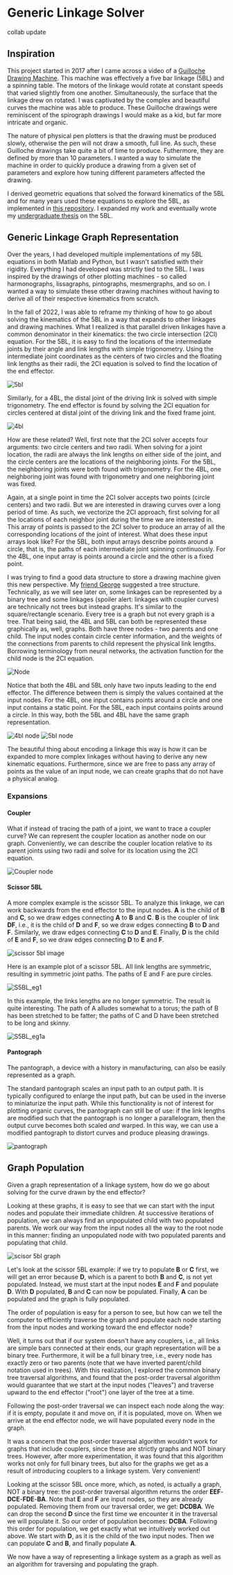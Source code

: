 # Generic Linkage Solver
collab update
## Inspiration
This project started in 2017 after I came across a video of a [Guilloche Drawing Machine](https://www.youtube.com/watch?v=BG9e06IWAxE). This machine was effectively a five bar linkage (5BL) and a spinning table. The motors of the linkage would rotate at constant speeds that varied slightly from one another. Simultaneously, the surface that the linkage drew on rotated. I was captivated by the complex and beautiful curves the machine was able to produce.
These Guilloche drawings were reminiscent of the spirograph drawings I would make as a kid, but far more intricate and organic.

The nature of physical pen plotters is that the drawing must be produced slowly, otherwise the pen will not draw a smooth, full line. As such, these Guilloche drawings take quite a bit of time to produce. Futhermore, they are defined by more than 10 parameters. I wanted a way to simulate the machine in order to quickly produce a drawing from a given set of parameters and explore how tuning different parameters affected the drawing.

I derived geometric equations that solved the forward kinematics of the 5BL and for many years used these equations to explore the 5BL, as implemented in [this repository](https://github.com/brandon-gamble/five_bar_linkage). I expanded my work and eventually wrote my [undergraduate thesis](https://scholarworks.uvm.edu/hcoltheses/406/) on the 5BL.

## Generic Linkage Graph Representation
Over the years, I had developed multiple implementations of my 5BL equations in both Matlab and Python, but I wasn't satisfied with their rigidity. Everything I had developed was strictly tied to the 5BL.
I was inspired by the drawings of other plotting machines - so called harmonographs, lissagraphs, pintographs, mesmergraphs, and so on. I wanted a way to simulate these other drawing machines without having to derive all of their respective kinematics from scratch.

In the fall of 2022, I was able to reframe my thinking of how to go about solving the kinematics of the 5BL in a way that expands to other linkages and drawing machines. What I realized is that parallel driven linkages have a common denominator in their kinematics: the two circle intersection (2CI) equation.
For the 5BL, it is easy to find the locations of the intermediate joints by their angle and link lengths with simple trigonometry. Using the intermediate joint coordinates as the centers of two circles and the floating link lengths as their radii, the 2CI equation is solved to find the location of the end effector.

![5bl](/assets/diagrams/5bl.png)

Similarly, for a 4BL, the distal joint of the driving link is solved with simple trigonometry. The end effector is found by solving the 2CI equation for circles centered at distal joint of the driving link and the fixed frame joint.

![4bl](/assets/diagrams/4bl.png)

How are these related? Well, first note that the 2CI solver accepts four arguments: two circle centers and two radii. When solving for a joint location, the radii are always the link lengths on either side of the joint, and the circle centers are the locations of the neighboring joints. For the 5BL, the neighboring joints were both found with trigonometry. For the 4BL, one neighboring joint was found with trigonometry and one neighboring joint was fixed.

Again, at a single point in time the 2CI solver accepts two points (circle centers) and two radii. But we are interested in drawing curves over a long period of time. As such, we vectorize the 2CI approach, first solving for all the locations of each neighbor joint during the time we are interested in. This array of points is passed to the 2CI solver to produce an array of all the corresponding locations of the joint of interest. What does these input arrays look like? For the 5BL, both input arrays describe points around a circle, that is, the paths of each intermediate joint spinning continuously. For the 4BL, one input array is points around a circle and the other is a fixed point.

I was trying to find a good data structure to store a drawing machine given this new perspective. My [friend George](https://github.com/dairykillsme) suggested a tree structure. Technically, as we will see later on, some linkages can be represented by a binary tree and some linkages (spoiler alert: linkages with coupler curves) are technically not trees but instead graphs. It's similar to the square/rectangle scenario. Every tree is a graph but not every graph is a tree. That being said, the 4BL and 5BL can both be represented these graphically as, well, graphs. Both have three nodes - two parents and one child. The input nodes contain circle center information, and the weights of the connections from parents to child represent the physical link lengths. Borrowing terminology from neural networks, the activation function for the child node is the 2CI equation.

![Node](/assets/diagrams/node.png)

Notice that both the 4BL and 5BL only have two inputs leading to the end effector. The difference between them is simply the values contained at the input nodes. For the 4BL, one input contains points around a circle and one input contains a static point. For the 5BL, each input contains points around a circle. In this way, both the 5BL and 4BL have the same graph representation.

![4bl node](/assets/diagrams/4bl_node.png)
![5bl node](/assets/diagrams/5bl_node.png)

The beautiful thing about encoding a linkage this way is how it can be expanded to more complex linkages without having to derive any new kinematic equations. Furthermore, since we are free to pass any array of points as the value of an input node, we can create graphs that do not have a physical analog.

### Expansions

#### Coupler
What if instead of tracing the path of a joint, we want to trace a coupler curve? We can represent the coupler location as another node on our graph. Conveniently, we can describe the coupler location relative to its parent joints using two radii and solve for its location using the 2CI equation.

![Coupler node](/assets/diagrams/coupler.png)

#### Scissor 5BL
A more complex example is the scissor 5BL. To analyze this linkage, we can work backwards from the end effector to the input nodes. **A** is the child of **B** and **C**, so we draw edges connecting **A** to **B** and **C**.
**B** is the coupler of link **DF**, i.e., it is the child of **D** and **F**, so we draw edges connecting **B** to **D** and **F**.
Similarly, we draw edges connecting **C** to **D** and **E**.
Finally, **D** is the child of **E** and **F**, so we draw edges connecting **D** to **E** and **F**.

![scissor 5bl image](/assets/diagrams/scissor_5bl.png)

Here is an example plot of a scissor 5BL. All link lengths are symmetric, resulting in symmetric joint paths. The paths of E and F are pure circles.

![S5BL_eg1](/assets/drawings/scissor_5bl_01.JPG)

In this example, the links lengths are no longer symmetric. The result is quite interesting. The path of A alludes somewhat to a torus; the path of B has been stretched to be fatter; the paths of C and D have been stretched to be long and skinny.

![S5BL_eg1a](/assets/drawings/scissor_5bl_01_a.JPG)

<!-- #### 4/5 BL
We have described the 4BL as a 2CI solution whose inputs are a circular path and a static point. When we trade the static point for another circular path, we get a 5BL. But what happens if we use other cyclic paths (non-circular) as the inputs to the 2CI solver? For example, What if the input paths are ellipses (achieved with the trammel of Archimedes)? Lissajous curves (achieved with [sufficiently large 5BL](https://www.reddit.com/r/mathpics/comments/bta0az/i_found_that_pintograph_drawings_converge_to/))? 4BL traces? Using our node representation, it is incredibly simple to solve for the motions of complex machines, as well as generate graphs that may not have a physical analog linkage.

<< image with :
7 nodes (4bl inputs) -> nested 4bl
3 nodes (ellipse inputs) -> archimedes trammel
3 nodes (lissajous) -> analog?? >>  **
** hypothesized that 5bl trace approaches lissajous for infinitely large radius... so maybe there is somewhat a physical analog? -->

#### Pantograph
The pantograph, a device with a history in manufacturing, can also be easily represented as a graph.

The standard pantograph scales an input path to an output path. It is typically configured to enlarge the input path, but can be used in the inverse to miniaturize the input path. While this functionality is not of interest for plotting organic curves, the pantograph can still be of use: if the link lengths are modified such that the pantograph is no longer a parallelogram, then the output curve becomes both scaled _and_ warped. In this way, we can use a modified pantograph to distort curves and produce pleasing drawings.

![pantograph](/assets/diagrams/pantograph.png)


## Graph Population
Given a graph representation of a linkage system, how do we go about solving for the curve drawn by the end effector?

Looking at these graphs, it is easy to see that we can start with the input nodes and populate their immediate children. At successive iterations of population, we can always find an unpopulated child with two populated parents. We work our way from the input nodes all the way to the root node in this manner: finding an unpopulated node with two populated parents and populating that child.

![scisor 5bl graph](/assets/diagrams/scissor_5bl_graph.png)

Let's look at the scissor 5BL example: if we try to populate **B** or **C** first, we will get an error because **D**, which is a parent to both **B** and **C**, is not yet populated. Instead, we must start at the input nodes **E** and **F** and populate **D**. With **D** populated, **B** and **C** can now be populated. Finally, **A** can be populated and the graph is fully populated.

The order of population is easy for a person to see, but how can we tell the computer to efficiently traverse the graph and populate each node starting from the input nodes and working toward the end effector node?

Well, it turns out that if our system doesn't have any couplers, i.e., all links are simple bars connected at their ends, our graph representation will be a binary tree. Furthermore, it will be a full binary tree, i.e., every node has exactly zero or two parents (note that we have inverted parent/child notation used in trees).
With this realization, I explored the common binary tree traversal algorithms, and found that the post-order traversal algorithm would guarantee that we start at the input nodes ("leaves") and traverse upward to the end effector ("root") one layer of the tree at a time.

Following the post-order traversal we can inspect each node along the way: if it is empty, populate it and move on, if it is populated, move on.
When we arrive at the end effector node, we will have populated every node in the graph.

It was a concern that the post-order traversal algorithm wouldn't work for graphs that include couplers, since these are strictly graphs and NOT binary trees. However, after more experimentation, it was found that this algorithm works not only for full binary trees, but also for the graphs we get as a result of introducing couplers to a linkage system. Very convenient!

Looking at the scissor 5BL once more, which, as noted, is actually a graph, NOT a binary tree: the post-order traversal algorithm returns the order **EEF**-**DCE**-**FDE**-**BA**. Note that **E** and **F** are input nodes, so they are already populated. Removing them from our traversal order, we get: **DCDBA**. We can drop the second **D** since the first time we encounter it in the traversal we will populate it. So our order of population becomes: **DCBA**. Following this order for population, we get exactly what we intuitively worked out above. We start with **D**, as it is the child of the two input nodes. Then we can populate **C** and **B**, and finally populate **A**.

We now have a way of representing a linkage system as a graph as well as an algorithm for traversing and populating the graph.

<!-- ## Terminology
A 5BL has two driving links, two floating links, and a grounding link. For the purpose of drawing spirographs, the driving links are rotated at constant speeds and a complex curve is drawn. In order to be able to simulate more complex machines, the kinematics of the 5BL are broken into discrete steps.

The **drive point** is joint of the driving link and the floating link.
The **drive trace** is the path traced by the drive point.  For the 5BL, the drive traces are simply circles.

The **float point** is the joint between the floating links.
The **end-effector** is the location we place the virtual pen that draws our nice curves.
The **float trace** is the curve drawn when we place the end-effector at the float point.
The end-effector can be placed at other locations fixed relative to a floating link. When the end-effector is not at the float point, we call its path a **coupler trace**.

Note that the float trace is found geometrically as the intersection of two circles (2CI). The circles are centered at the drive points with radii equal to the lengths of the floating links. This is useful later on when we expand to more complicated drawing machines.

Finally, to go from the float trace to a **spirograph**, we must rotate the drawing surface while the 5BL draws the float trace. As the table rotates, the float trace is stretched, or smeared out in an arc. Note that the float trace is cyclic. We call the smeared image of the float trace a **smear trace**. To make computation faster, we only compute a single smear trace and then copy it as desired to create the final spirograph image.

## Drive Trace

As previously mentioned, the drive traces of a 5BL drawing machine are simply circles. By using drive traces that are non-circular, we can simulate more complex drawing machines and draw new spirograph images.

For example, the scissored 5BL (sometimes referred to as a pintograph) can actually be simulated without any additional math if we realize that the output of the machine is a float trace whose driving traces are coupler traces of the parent 5BL.

A four bar linkage can be analyzed as a float trace whose driving traces are a circle and a stationary point. We can thus simulate a four bar linkage and use the output as the driving trace for a spirograph. We can go further by using coupler traces of the four bar linkage as driving traces for a spirograph image.

The harmonograph is similar to a 5BL but the driving links get their energy from a pendulum rather than from a motor. As such, their motion damps out as the machine draws. This can be simulated by using inward spirals as drive traces.

Other ideas for modified drive traces are using polygons, helices, lissajous curves, or any other cyclic curve.

## Neural Net / Tree Encoding

If we abstract the above analysis one step further we can think of it as a tree-like structure. If can encode the drawing machine generically as a tree, then we can encode very complex machines as well as machines that may not have a physical analog.

The first step is to realize that the coupler trace of a link can actually be solved as a 2CI of the two joints of the link. Rather than defining the coupler point using polar coordinates wrt the two joints, we define is using its distances to each of the joints.

With the coupler trace reframed as a 2CI, we now have only one kinematic solver.

Now, how does a drawing machine translate to a tree structure? Take the simple 5bl, for example. The driving points are represented as input nodes, and the end effector is represented as an output node, which is connected to the two input nodes. The data held at each node is a set of points.
For an input node, the points are computed by an arbitrary driver function (could be a circle, as in the 5bl, or a more complicated curve such as a Lissajous curve).
Any node that is not an input has exactly two nodes connected to it, and its data is the set of points that are the 2CI solution to the sets of points of its connecting nodes.

if no coupler, then tree is full
if coupler, then not a tree bc we have a cycle

Notation to clarify:
upstream/downstream direction: think of upstream as the input side and info is propagated downstream as we solve each layer

parent/child direction: are parents the input nodes, since two parents have a child, or use tree terminology for parent as root and each parent has two children.

use tree terms or net terms? -->
